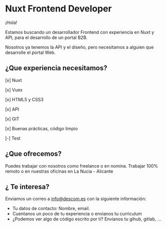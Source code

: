 # Nuxt Frontend Developer

¡Hola!

Estamos buscando un desarrollador Frontend con experiencia en Nuxt y API,
para el desarrollo de un portal B2B.

Nosotros ya tenemos la API y el diseño, pero necesitamos a alguien que desarrolle el
portal Web.

## ¿Que experiencia necesitamos?

[x] Nuxt

[x] Vuex

[x] HTML5 y CSS3

[x] API

[x] GIT

[x] Buenas prácticas, código limpio

[-] Test

## ¿Que ofrecemos?

Puedes trabajar con nosotros como freelance o en nomina.
Trabajar 100% remoto o en nuestras oficinas en La Nucia - Alicante

## ¿ Te interesa?

Enviamos un correo a info@descom.es con la siguiente información:

- Tu datos de contacto: Nombre, email.
- Cuentanos un poco de tu experiencia o envianos tu curriculum
- ¿Podemos ver algo de código escrito por ti? Envianos tu gihub, gitlab, ...